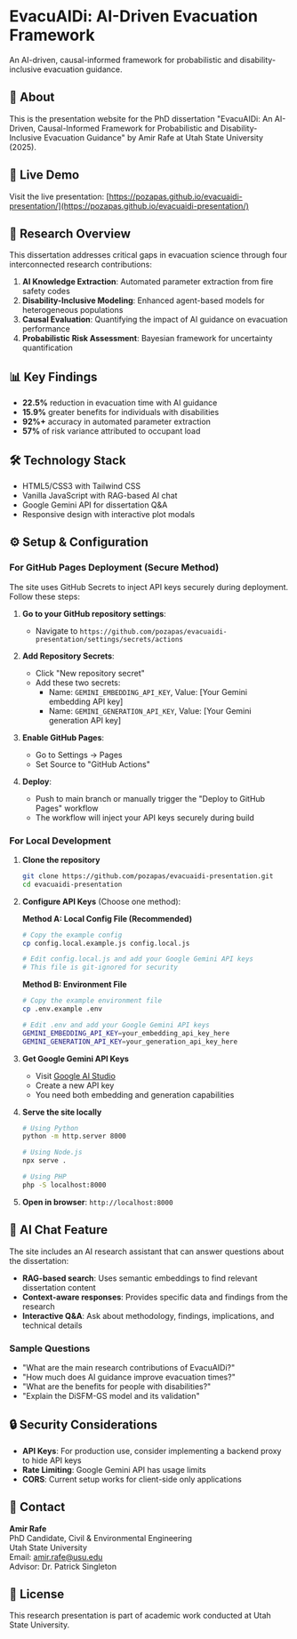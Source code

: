 # EvacuAIDi: AI-Driven Evacuation Framework

An AI-driven, causal-informed framework for probabilistic and disability-inclusive evacuation guidance.

## 📖 About

This is the presentation website for the PhD dissertation "EvacuAIDi: An AI-Driven, Causal-Informed Framework for Probabilistic and Disability-Inclusive Evacuation Guidance" by Amir Rafe at Utah State University (2025).

## 🚀 Live Demo

Visit the live presentation: [https://pozapas.github.io/evacuaidi-presentation/](https://pozapas.github.io/evacuaidi-presentation/)

## 🔬 Research Overview

This dissertation addresses critical gaps in evacuation science through four interconnected research contributions:

1. **AI Knowledge Extraction**: Automated parameter extraction from fire safety codes
2. **Disability-Inclusive Modeling**: Enhanced agent-based models for heterogeneous populations
3. **Causal Evaluation**: Quantifying the impact of AI guidance on evacuation performance
4. **Probabilistic Risk Assessment**: Bayesian framework for uncertainty quantification

## 📊 Key Findings

- **22.5%** reduction in evacuation time with AI guidance
- **15.9%** greater benefits for individuals with disabilities
- **92%+** accuracy in automated parameter extraction
- **57%** of risk variance attributed to occupant load

## 🛠 Technology Stack

- HTML5/CSS3 with Tailwind CSS
- Vanilla JavaScript with RAG-based AI chat
- Google Gemini API for dissertation Q&A
- Responsive design with interactive plot modals

## ⚙️ Setup & Configuration

### For GitHub Pages Deployment (Secure Method)

The site uses GitHub Secrets to inject API keys securely during deployment. Follow these steps:

1. **Go to your GitHub repository settings**:
   - Navigate to `https://github.com/pozapas/evacuaidi-presentation/settings/secrets/actions`

2. **Add Repository Secrets**:
   - Click "New repository secret"
   - Add these two secrets:
     - Name: `GEMINI_EMBEDDING_API_KEY`, Value: [Your Gemini embedding API key]
     - Name: `GEMINI_GENERATION_API_KEY`, Value: [Your Gemini generation API key]

3. **Enable GitHub Pages**:
   - Go to Settings → Pages
   - Set Source to "GitHub Actions"

4. **Deploy**:
   - Push to main branch or manually trigger the "Deploy to GitHub Pages" workflow
   - The workflow will inject your API keys securely during build

### For Local Development

1. **Clone the repository**
   ```bash
   git clone https://github.com/pozapas/evacuaidi-presentation.git
   cd evacuaidi-presentation
   ```

2. **Configure API Keys** (Choose one method):

   **Method A: Local Config File (Recommended)**
   ```bash
   # Copy the example config
   cp config.local.example.js config.local.js
   
   # Edit config.local.js and add your Google Gemini API keys
   # This file is git-ignored for security
   ```

   **Method B: Environment File**
   ```bash
   # Copy the example environment file
   cp .env.example .env
   
   # Edit .env and add your Google Gemini API keys
   GEMINI_EMBEDDING_API_KEY=your_embedding_api_key_here
   GEMINI_GENERATION_API_KEY=your_generation_api_key_here
   ```

3. **Get Google Gemini API Keys**
   - Visit [Google AI Studio](https://makersuite.google.com/app/apikey)
   - Create a new API key
   - You need both embedding and generation capabilities

4. **Serve the site locally**
   ```bash
   # Using Python
   python -m http.server 8000
   
   # Using Node.js
   npx serve .
   
   # Using PHP
   php -S localhost:8000
   ```

5. **Open in browser**: `http://localhost:8000`

## 🤖 AI Chat Feature

The site includes an AI research assistant that can answer questions about the dissertation:

- **RAG-based search**: Uses semantic embeddings to find relevant dissertation content
- **Context-aware responses**: Provides specific data and findings from the research
- **Interactive Q&A**: Ask about methodology, findings, implications, and technical details

### Sample Questions
- "What are the main research contributions of EvacuAIDi?"
- "How much does AI guidance improve evacuation times?"
- "What are the benefits for people with disabilities?"
- "Explain the DiSFM-GS model and its validation"

## 🔒 Security Considerations

- **API Keys**: For production use, consider implementing a backend proxy to hide API keys
- **Rate Limiting**: Google Gemini API has usage limits
- **CORS**: Current setup works for client-side only applications

## 📧 Contact

**Amir Rafe**  
PhD Candidate, Civil & Environmental Engineering  
Utah State University  
Email: amir.rafe@usu.edu  
Advisor: Dr. Patrick Singleton

## 📄 License

This research presentation is part of academic work conducted at Utah State University.
